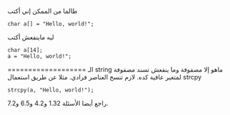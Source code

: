 طالما من الممكن إني أكتب
```
char a[] = "Hello, world!";
```
ليه ماينفعش أكتب
```
char a[14];
a = "Hello, world!";
```
===================
الـ string ماهو إلا مصفوفة وما ينفعش تسند مصفوفة لمتغير عافية كده.
لازم تنسخ العناصر فرادي. مثلا عن طريق استعمال strcpy
```
strcpy(a, "Hello, world!");
```
راجع أيضا الأسئلة $1.32$ و$4.2$ و$6.5$ و$7.2$.
